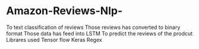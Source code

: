 # Amazon-Reviews-Nlp-
To text classification of reviews
Those reviews has converted to binary format
Those data has feed into LSTM 
To predict the reviews of the prodcut 
Librares used 
Tensor flow 
Keras
Regex 
